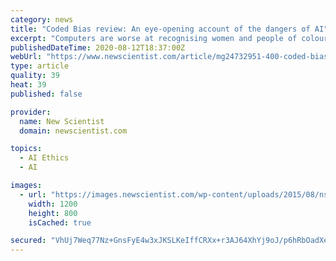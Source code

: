 ```yaml
---
category: news
title: "Coded Bias review: An eye-opening account of the dangers of AI"
excerpt: "Computers are worse at recognising women and people of colour than white men. Documentary Coded Bias shows that the problems don't stop there"
publishedDateTime: 2020-08-12T18:37:00Z
webUrl: "https://www.newscientist.com/article/mg24732951-400-coded-bias-review-an-eye-opening-account-of-the-dangers-of-ai/"
type: article
quality: 39
heat: 39
published: false

provider:
  name: New Scientist
  domain: newscientist.com

topics:
  - AI Ethics
  - AI

images:
  - url: "https://images.newscientist.com/wp-content/uploads/2015/08/ns-logo-for-featured-image.jpg"
    width: 1200
    height: 800
    isCached: true

secured: "VhUj7Weq77Nz+GnsFyE4w3xJKSLKeIffCRXx+r3AJ64XhYj9oJ/p6hRbOadXeZ2KW7FCVbK0j0RVH8z3u/TKpgeqLnZ4lbubR5LPBf2U/e2dKklYJtAn9IfyugigGiqpKBNhaOfiblSlhuKgMGxbbGD7OxyCr2/qAmjIE058xDaLnVozNvyfJzvjyfLNKuXjrF6sZpgYWFVlFombRoMfnUUR2ZAPv104+lMDplxvpQxoLURyHqXIXHzhpKDOcRsIYRTCTy55dBZi391gJYvdDa1vJvHaCFT2Nx1Gzc1506i/VAm8ZxRnr1IUHvhXT+/V5o/TH4WJWo9JpJslK/hBcQ==;SVSv2jWdmnvkGdqTNfSuEQ=="
---
```


